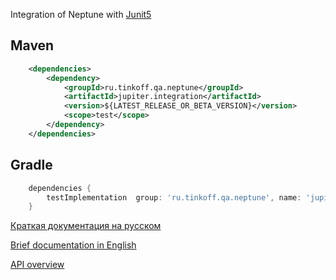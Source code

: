 Integration of Neptune with [Junit5](https://junit.org/junit5/docs/current/user-guide/)

## Maven

```xml
    <dependencies>
        <dependency>
            <groupId>ru.tinkoff.qa.neptune</groupId>
            <artifactId>jupiter.integration</artifactId>
            <version>${LATEST_RELEASE_OR_BETA_VERSION}</version>
            <scope>test</scope>
        </dependency>
    </dependencies>
```

## Gradle

```groovy
    dependencies {
        testImplementation  group: 'ru.tinkoff.qa.neptune', name: 'jupiter.integration', version: LATEST_RELEASE_OR_BETA_VERSION    
    }
```

[Краткая документация на русском](./doc/rus/README.MD)

[Brief documentation in English](./doc/eng/README.MD)

[API overview](https://tinkoff.github.io/neptune/jupiter.integration/index.html)
